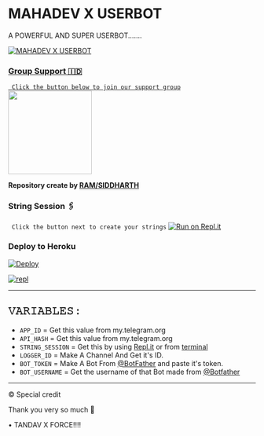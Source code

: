 # MAHADEV X USERBOT

A POWERFUL AND SUPER USERBOT.......
<p align="center">
  <a href="https://github.com/TEAM-TANDAV-X/MAHADEVS-X-USERBOTS/fork">
    


![MAHADEV X USERBOT](https://telegra.ph/file/f6ce93cb39a345085b6b9.jpg)

### Group Support 🇮🇩
`
Click the button below to join our support group`
   <a href="https://t.me/MAHADEV_X_USERBOT"><img src="https://img.shields.io/badge/Grup%20Support%3F-MAHADEV-red?&style=flat-square?&logo=telegram" width=170px></a></p>

__Repository create by [RAM/SIDDHARTH](TANDAV_X_MAHADEV_BAM_BHOLE)__

### String Session 🖇
`
Click the button next to create your strings`
   [![Run on Repl.it](https://replit.com/TANDAV-USERBOT)](https:/@TANDAVSIDDHARTH/replit.com//String-Session?v=1)

### Deploy to Heroku

[![Deploy](https://telegra.ph/file/9737134fa5cfbdf967e0b.jpg)](https://heroku.com/deploy?template=https://github.com/TEAM-TANDAV-X/MAHADEVS-X-USERBOT)

[![repl](https://telegra.ph/file/62955e5fffbd9f245f070.jpg)](https://replit.com/@TANDAVSIDDHARTH/TANDAV-USERBOT#main.py)
    
------------------------------------------------
## 𝚅𝙰𝚁𝙸𝙰𝙱𝙻𝙴𝚂 :

- `APP_ID`  =  Get this value from my.telegram.org
- `API_HASH`  =  Get this value from my.telegram.org
- `STRING_SESSION`  =  Get this by using [Repl.it](#Repl) or from [terminal](#Terminal)
- `LOGGER_ID`  =  Make A Channel And Get it's ID.
- `BOT_TOKEN`  =  Make A Bot From [@BotFather](https://t.me/botfather) and paste it's token.
- `BOT_USERNAME`  =  Get the username of that Bot made from [@Botfather](https://t.me/botfather)
------------


© Special credit

Thank you very so much 🙏

•  TANDAV X FORCE!!!!

